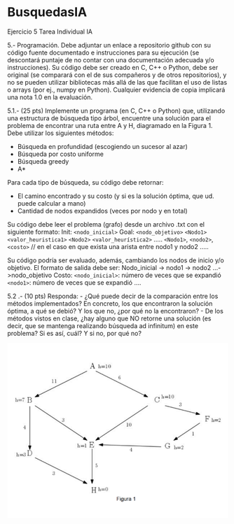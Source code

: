 # BusquedasIA
Ejercicio 5 Tarea Individual IA

5.- Programación. Debe adjuntar un enlace a repositorio github con su código fuente documentado e instrucciones para su ejecución (se descontará puntaje de no contar con una documentación adecuada y/o instrucciones). Su código debe ser creado en C, C++ o Python, debe ser original (se comparará con el de sus compañeros y de otros repositorios), y no se pueden utilizar bibliotecas más allá de las que facilitan el uso de listas o arrays (por ej., numpy en Python). Cualquier evidencia de copia implicará una nota 1.0 en la evaluación.
 
5.1.- (25 pts) Implemente un programa (en C, C++ o Python) que, utilizando una estructura de búsqueda tipo árbol, encuentre una solución para el problema de encontrar una ruta entre A y H, diagramado en la Figura 1. Debe utilizar los siguientes métodos: 
- Búsqueda en profundidad (escogiendo un sucesor al azar) 
- Búsqueda por costo uniforme
- Búsqueda greedy 
- A*

Para cada tipo de búsqueda, su código debe retornar:
- El camino encontrado y su costo (y si es la solución óptima, que ud. puede calcular a mano) 
- Cantidad de nodos expandidos (veces por nodo y en total) 

Su código debe leer el problema (grafo) desde un archivo .txt con el siguiente formato: 
Init: `<nodo_inicial>`
Goal: `<nodo_objetivo>`
`<Nodo1>` `<valor_heuristica1>`
`<Nodo2>` `<valor_heurística2>`
…..
`<Nodo1>`, `<nodo2>`, `<costo>` // en el caso en que exista una arista entre nodo1 y nodo2
…..

Su código podría ser evaluado, además, cambiando los nodos de inicio y/o objetivo. 
El formato de salida debe ser: 
Nodo_inicial → nodo1 → nodo2 …->nodo_objetivo 
Costo: <costo>
`<nodo_inicial>`: número de veces que se expandió
`<nodo1>`: número de veces que se expandió
…. 

5.2 .- (10 pts) Responda: - ¿Qué puede decir de la comparación entre los métodos implementados? En concreto, los que encontraron la solución óptima, a qué se debió? Y los que no, ¿por qué no la encontraron? - De los métodos vistos en clase, ¿hay alguno que NO retorne una solución (es decir, que se mantenga realizando búsqueda ad infinitum) en este problema? Si es así, cuál? Y si no, por qué no?

<img src="/imagen_grafo.png" alt="texto alternativo">
